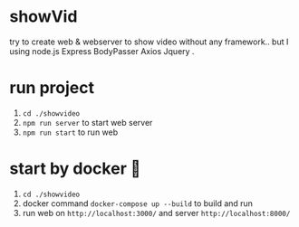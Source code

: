 # showVid
try to create web &amp; webserver to show video without any framework.. but I using  node.js Express BodyPasser Axios Jquery .

# run project
1. `cd ./showvideo`
2. `npm run server` to start web server
3. `npm run start` to run web

# start by docker 🐋
1. `cd ./showvideo`
2. docker command `docker-compose up --build` to build and run
3. run web on `http://localhost:3000/` and server `http://localhost:8000/`



